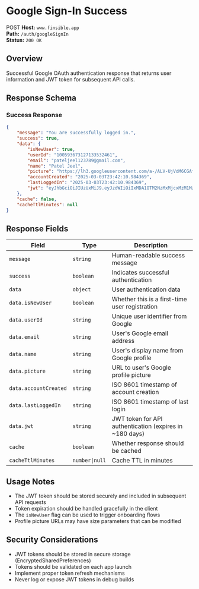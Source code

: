 # Google Sign-In Success

<div class="api-endpoint">
  <span class="api-method post">POST</span>
  <strong>Host:</strong> <code>www.finsible.app</code><br>
  <strong>Path:</strong> <code>/auth/googleSignIn</code><br>
  <strong>Status:</strong> <code>200 OK</code>
</div>

## Overview

Successful Google OAuth authentication response that returns user information and JWT token for subsequent API calls.

## Response Schema

### Success Response

```json
{
    "message": "You are successfully logged in.",
    "success": true,
    "data": {
        "isNewUser": true,
        "userId": "100593673127133532461",
        "email": "pateljeel123789@gmail.com",
        "name": "Patel Jeel",
        "picture": "https://lh3.googleusercontent.com/a-/ALV-UjVdM6CGAftnvEWofumC-j0HyOdhVQ7A3sDf2Cf8MvQcbwBg4npg=s96-c",
        "accountCreated": "2025-03-03T23:42:10.984369",
        "lastLoggedIn": "2025-03-03T23:42:10.984369",
        "jwt": "eyJhbGciOiJIUzUxMiJ9.eyJzdWIiOiIxMDA1OTM2NzMxMjcxMzM1MzI0NjEiLCJpYXQiOjE3NDEwMjU1MzEsImV4cCI6MTc1NjU3NzUzMX0.7ZbfDjdb4t5AZCHnpHrCYSTYolI8CaTB9D6E6-r6mWU6UAE51WHzRwSEs-BjX0dIwrL1DyQ-Z1zDahETrdME7A"
    },
    "cache": false,
    "cacheTtlMinutes": null
}
```

## Response Fields

| Field                 | Type           | Description                                             |
| --------------------- | -------------- | ------------------------------------------------------- |
| `message`             | `string`       | Human-readable success message                          |
| `success`             | `boolean`      | Indicates successful authentication                     |
| `data`                | `object`       | User authentication data                                |
| `data.isNewUser`      | `boolean`      | Whether this is a first-time user registration          |
| `data.userId`         | `string`       | Unique user identifier from Google                      |
| `data.email`          | `string`       | User's Google email address                             |
| `data.name`           | `string`       | User's display name from Google profile                 |
| `data.picture`        | `string`       | URL to user's Google profile picture                    |
| `data.accountCreated` | `string`       | ISO 8601 timestamp of account creation                  |
| `data.lastLoggedIn`   | `string`       | ISO 8601 timestamp of last login                        |
| `data.jwt`            | `string`       | JWT token for API authentication (expires in ~180 days) |
| `cache`               | `boolean`      | Whether response should be cached                       |
| `cacheTtlMinutes`     | `number\|null` | Cache TTL in minutes                                    |

## Usage Notes

-   The JWT token should be stored securely and included in subsequent API requests
-   Token expiration should be handled gracefully in the client
-   The `isNewUser` flag can be used to trigger onboarding flows
-   Profile picture URLs may have size parameters that can be modified

## Security Considerations

-   JWT tokens should be stored in secure storage (EncryptedSharedPreferences)
-   Tokens should be validated on each app launch
-   Implement proper token refresh mechanisms
-   Never log or expose JWT tokens in debug builds
